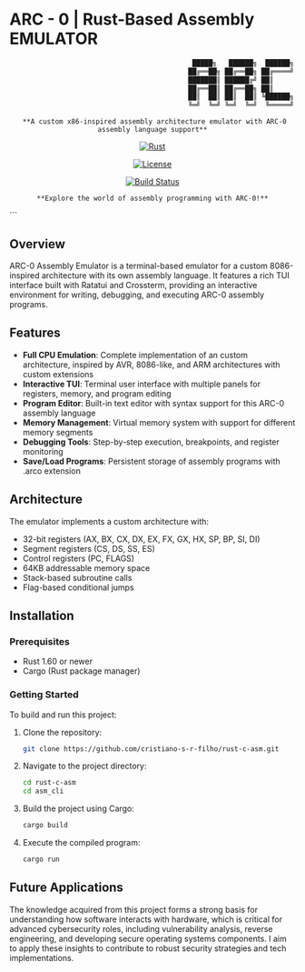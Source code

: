 # ARC - 0  | Rust-Based Assembly EMULATOR

```rust
                                             █████╗   ██████╗  ██████╗   ██████╗ 
                                            ██╔══██╗ ██╔══██╗ ██╔════╝  ██╔═══██╗
                                            ███████║ ██████╔╝ ██║       ██║   ██║
                                            ██╔══██║ ██╔══██╗ ██║       ██║   ██║
                                            ██║  ██║ ██║  ██║ ╚██████╗  ╚██████╔╝
                                            ╚═╝  ╚═╝ ╚═╝  ╚═╝  ╚═════╝   ╚═════╝
 ```
 
 <div align="center">
   
     **A custom x86-inspired assembly architecture emulator with ARC-0 assembly language support**
     


[![Rust](https://img.shields.io/badge/Rust-1.60%2B-orange?logo=rust)](https://www.rust-lang.org/)

[![License](https://img.shields.io/badge/License-MIT%2FApache--2.0-blue)](#license)

[![Build Status](https://img.shields.io/github/actions/workflow/status/cristiano-s-r-filho/rust-c-asm/rust.yml?branch=main)](https://github.com/cristiano-s-r-filho/rust-c-asm/actions)
</div>
</div>
<div align="center">
  
    **Explore the world of assembly programming with ARC-0!**

</div> ```

## Overview

ARC-0 Assembly Emulator is a terminal-based emulator for a custom 8086-inspired architecture with its own assembly language. It features a rich TUI interface built with Ratatui and Crossterm, providing an interactive environment for writing, debugging, and executing ARC-0 assembly programs.

## Features

- **Full CPU Emulation**: Complete implementation of an custom architecture, inspired by AVR, 8086-like, and ARM architectures with custom extensions
- **Interactive TUI**: Terminal user interface with multiple panels for registers, memory, and program editing
- **Program Editor**: Built-in text editor with syntax support for this ARC-0 assembly language
- **Memory Management**: Virtual memory system with support for different memory segments
- **Debugging Tools**: Step-by-step execution, breakpoints, and register monitoring
- **Save/Load Programs**: Persistent storage of assembly programs with .arco extension

## Architecture

The emulator implements a custom architecture with:

- 32-bit registers (AX, BX, CX, DX, EX, FX, GX, HX, SP, BP, SI, DI)
- Segment registers (CS, DS, SS, ES)
- Control registers (PC, FLAGS)
- 64KB addressable memory space
- Stack-based subroutine calls
- Flag-based conditional jumps

## Installation

### Prerequisites

- Rust 1.60 or newer
- Cargo (Rust package manager)

### Getting Started

To build and run this project:

1.  Clone the repository:
    ```bash
    git clone https://github.com/cristiano-s-r-filho/rust-c-asm.git
    ```
2.  Navigate to the project directory:
    ```bash
    cd rust-c-asm
    cd asm_cli
    ```
3.  Build the project using Cargo:
    ```bash
    cargo build
    ```
4.  Execute the compiled program:
    ```bash
    cargo run
    ```

## Future Applications

The knowledge acquired from this project forms a strong basis for understanding how software interacts with hardware, which is critical for advanced cybersecurity roles, including vulnerability analysis, reverse engineering, and developing secure operating systems components. I aim to apply these insights to contribute to robust security strategies and tech implementations.
